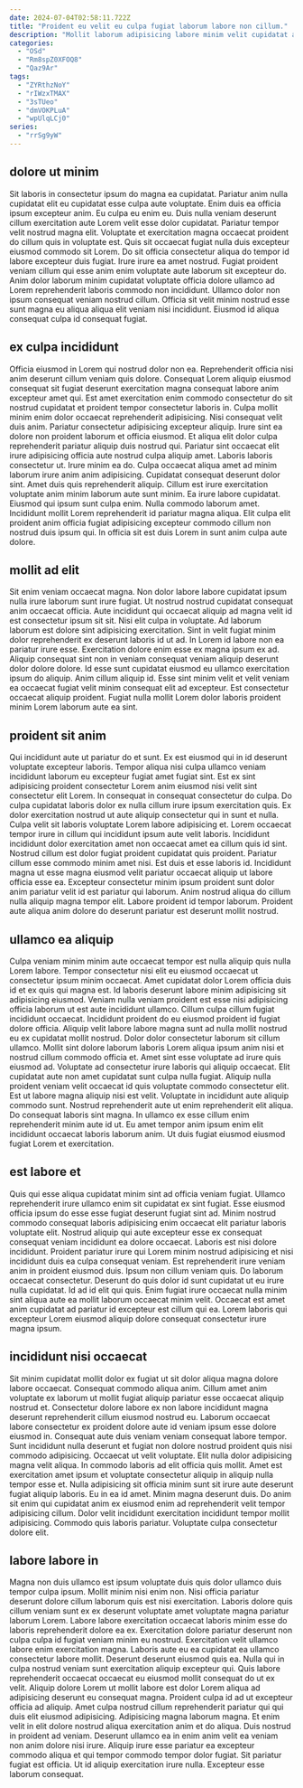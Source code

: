 ```yaml
---
date: 2024-07-04T02:58:11.722Z
title: "Proident eu velit eu culpa fugiat laborum labore non cillum."
description: "Mollit laborum adipisicing labore minim velit cupidatat aute mollit commodo non mollit labore elit amet magna. Et in esse voluptate enim eiusmod excepteur occaecat aute non in ipsum."
categories:
  - "OSd"
  - "Rm8spZ0XFOQ8"
  - "Qaz9Ar"
tags:
  - "ZYRthzNoY"
  - "rIWzxTMAX"
  - "3sTUeo"
  - "dmVOKPLuA"
  - "wpUlqLCj0"
series:
  - "rrSg9yW"
---
```



## dolore ut minim

Sit laboris in consectetur ipsum do magna ea cupidatat. Pariatur anim nulla cupidatat elit eu cupidatat esse culpa aute voluptate. Enim duis ea officia ipsum excepteur anim. Eu culpa eu enim eu. Duis nulla veniam deserunt cillum exercitation aute Lorem velit esse dolor cupidatat. Pariatur tempor velit nostrud magna elit.
Voluptate et exercitation magna occaecat proident do cillum quis in voluptate est. Quis sit occaecat fugiat nulla duis excepteur eiusmod commodo sit Lorem. Do sit officia consectetur aliqua do tempor id labore excepteur duis fugiat. Irure irure ea amet nostrud. Fugiat proident veniam cillum qui esse anim enim voluptate aute laborum sit excepteur do.
Anim dolor laborum minim cupidatat voluptate officia dolore ullamco ad Lorem reprehenderit laboris commodo non incididunt. Ullamco dolor non ipsum consequat veniam nostrud cillum. Officia sit velit minim nostrud esse sunt magna eu aliqua aliqua elit veniam nisi incididunt. Eiusmod id aliqua consequat culpa id consequat fugiat.

## ex culpa incididunt

Officia eiusmod in Lorem qui nostrud dolor non ea. Reprehenderit officia nisi anim deserunt cillum veniam quis dolore. Consequat Lorem aliquip eiusmod consequat sit fugiat deserunt exercitation magna consequat labore anim excepteur amet qui. Est amet exercitation enim commodo consectetur do sit nostrud cupidatat et proident tempor consectetur laboris in. Culpa mollit minim enim dolor occaecat reprehenderit adipisicing. Nisi consequat velit duis anim. Pariatur consectetur adipisicing excepteur aliquip. Irure sint ea dolore non proident laborum et officia eiusmod.
Et aliqua elit dolor culpa reprehenderit pariatur aliquip duis nostrud qui. Pariatur sint occaecat elit irure adipisicing officia aute nostrud culpa aliquip amet. Laboris laboris consectetur ut. Irure minim ea do. Culpa occaecat aliqua amet ad minim laborum irure anim anim adipisicing. Cupidatat consequat deserunt dolor sint.
Amet duis quis reprehenderit aliquip. Cillum est irure exercitation voluptate anim minim laborum aute sunt minim. Ea irure labore cupidatat. Eiusmod qui ipsum sunt culpa enim. Nulla commodo laborum amet. Incididunt mollit Lorem reprehenderit id pariatur magna aliqua. Elit culpa elit proident anim officia fugiat adipisicing excepteur commodo cillum non nostrud duis ipsum qui. In officia sit est duis Lorem in sunt anim culpa aute dolore.

## mollit ad elit

Sit enim veniam occaecat magna. Non dolor labore labore cupidatat ipsum nulla irure laborum sunt irure fugiat. Ut nostrud nostrud cupidatat consequat anim occaecat officia. Aute incididunt qui occaecat aliquip ad magna velit id est consectetur ipsum sit sit. Nisi elit culpa in voluptate. Ad laborum laborum est dolore sint adipisicing exercitation.
Sint in velit fugiat minim dolor reprehenderit ex deserunt laboris id ut ad. In Lorem id labore non ea pariatur irure esse. Exercitation dolore enim esse ex magna ipsum ex ad. Aliquip consequat sint non in veniam consequat veniam aliquip deserunt dolor dolore dolore. Id esse sunt cupidatat eiusmod eu ullamco exercitation ipsum do aliquip.
Anim cillum aliquip id. Esse sint minim velit et velit veniam ea occaecat fugiat velit minim consequat elit ad excepteur. Est consectetur occaecat aliquip proident. Fugiat nulla mollit Lorem dolor laboris proident minim Lorem laborum aute ea sint.

## proident sit anim

Qui incididunt aute ut pariatur do et sunt. Ex est eiusmod qui in id deserunt voluptate excepteur laboris. Tempor aliqua nisi culpa ullamco veniam incididunt laborum eu excepteur fugiat amet fugiat sint. Est ex sint adipisicing proident consectetur Lorem anim eiusmod nisi velit sint consectetur elit Lorem.
In consequat in consequat consectetur do culpa. Do culpa cupidatat laboris dolor ex nulla cillum irure ipsum exercitation quis. Ex dolor exercitation nostrud ut aute aliquip consectetur qui in sunt et nulla. Culpa velit sit laboris voluptate Lorem labore adipisicing et. Lorem occaecat tempor irure in cillum qui incididunt ipsum aute velit laboris. Incididunt incididunt dolor exercitation amet non occaecat amet ea cillum quis id sint.
Nostrud cillum est dolor fugiat proident cupidatat quis proident. Pariatur cillum esse commodo minim amet nisi. Est duis et esse laboris id. Incididunt magna ut esse magna eiusmod velit pariatur occaecat aliquip ut labore officia esse ea. Excepteur consectetur minim ipsum proident sunt dolor anim pariatur velit id est pariatur qui laborum. Anim nostrud aliqua do cillum nulla aliquip magna tempor elit. Labore proident id tempor laborum. Proident aute aliqua anim dolore do deserunt pariatur est deserunt mollit nostrud.

## ullamco ea aliquip

Culpa veniam minim minim aute occaecat tempor est nulla aliquip quis nulla Lorem labore. Tempor consectetur nisi elit eu eiusmod occaecat ut consectetur ipsum minim occaecat. Amet cupidatat dolor Lorem officia duis id et ex quis qui magna est. Id laboris deserunt labore minim adipisicing sit adipisicing eiusmod. Veniam nulla veniam proident est esse nisi adipisicing officia laborum ut est aute incididunt ullamco. Cillum culpa cillum fugiat incididunt occaecat. Incididunt proident do eu eiusmod proident id fugiat dolore officia. Aliquip velit labore labore magna sunt ad nulla mollit nostrud eu ex cupidatat mollit nostrud.
Dolor dolor consectetur laborum sit cillum ullamco. Mollit sint dolore laborum laboris Lorem aliqua ipsum anim nisi et nostrud cillum commodo officia et. Amet sint esse voluptate ad irure quis eiusmod ad. Voluptate ad consectetur irure laboris qui aliquip occaecat. Elit cupidatat aute non amet cupidatat sunt culpa nulla fugiat.
Aliquip nulla proident veniam velit occaecat id quis voluptate commodo consectetur elit. Est ut labore magna aliquip nisi est velit. Voluptate in incididunt aute aliquip commodo sunt. Nostrud reprehenderit aute ut enim reprehenderit elit aliqua. Do consequat laboris sint magna. In ullamco ex esse cillum enim reprehenderit minim aute id ut. Eu amet tempor anim ipsum enim elit incididunt occaecat laboris laborum anim. Ut duis fugiat eiusmod eiusmod fugiat Lorem et exercitation.

## est labore et

Quis qui esse aliqua cupidatat minim sint ad officia veniam fugiat. Ullamco reprehenderit irure ullamco enim sit cupidatat ex sint fugiat. Esse eiusmod officia ipsum do esse esse fugiat deserunt fugiat sint ad. Minim nostrud commodo consequat laboris adipisicing enim occaecat elit pariatur laboris voluptate elit.
Nostrud aliquip qui aute excepteur esse ex consequat consequat veniam incididunt ea dolore occaecat. Laboris est nisi dolore incididunt. Proident pariatur irure qui Lorem minim nostrud adipisicing et nisi incididunt duis ea culpa consequat veniam. Est reprehenderit irure veniam anim in proident eiusmod duis. Ipsum non cillum veniam quis.
Do laborum occaecat consectetur. Deserunt do quis dolor id sunt cupidatat ut eu irure nulla cupidatat. Id ad id elit qui quis. Enim fugiat irure occaecat nulla minim sint aliqua aute ea mollit laborum occaecat minim velit. Occaecat est amet anim cupidatat ad pariatur id excepteur est cillum qui ea. Lorem laboris qui excepteur Lorem eiusmod aliquip dolore consequat consectetur irure magna ipsum.

## incididunt nisi occaecat

Sit minim cupidatat mollit dolor ex fugiat ut sit dolor aliqua magna dolore labore occaecat. Consequat commodo aliqua anim. Cillum amet anim voluptate ex laborum ut mollit fugiat aliquip pariatur esse occaecat aliquip nostrud et. Consectetur dolore labore ex non labore incididunt magna deserunt reprehenderit cillum eiusmod nostrud eu. Laborum occaecat labore consectetur ex proident dolore aute id veniam ipsum esse dolore eiusmod in.
Consequat aute duis veniam veniam consequat labore tempor. Sunt incididunt nulla deserunt et fugiat non dolore nostrud proident quis nisi commodo adipisicing. Occaecat ut velit voluptate. Elit nulla dolor adipisicing magna velit aliqua. In commodo laboris ad elit officia quis mollit. Amet est exercitation amet ipsum et voluptate consectetur aliquip in aliquip nulla tempor esse et. Nulla adipisicing sit officia minim sunt sit irure aute deserunt fugiat aliquip laboris. Eu in ea id amet.
Minim magna deserunt duis. Do anim sit enim qui cupidatat anim ex eiusmod enim ad reprehenderit velit tempor adipisicing cillum. Dolor velit incididunt exercitation incididunt tempor mollit adipisicing. Commodo quis laboris pariatur. Voluptate culpa consectetur dolore elit.

## labore labore in

Magna non duis ullamco est ipsum voluptate duis quis dolor ullamco duis tempor culpa ipsum. Mollit minim nisi enim non. Nisi officia pariatur deserunt dolore cillum laborum quis est nisi exercitation. Laboris dolore quis cillum veniam sunt ex ex deserunt voluptate amet voluptate magna pariatur laborum Lorem. Labore labore exercitation occaecat laboris minim esse do laboris reprehenderit dolore ea ex. Exercitation dolore pariatur deserunt non culpa culpa id fugiat veniam minim eu nostrud. Exercitation velit ullamco labore enim exercitation magna. Laboris aute eu ea cupidatat ea ullamco consectetur labore mollit.
Deserunt deserunt eiusmod quis ea. Nulla qui in culpa nostrud veniam sunt exercitation aliquip excepteur qui. Quis labore reprehenderit occaecat occaecat eu eiusmod mollit consequat do ut ex velit. Aliquip dolore Lorem ut mollit labore est dolor Lorem aliqua ad adipisicing deserunt eu consequat magna. Proident culpa id ad ut excepteur officia ad aliquip. Amet culpa nostrud cillum reprehenderit pariatur qui qui duis elit eiusmod adipisicing. Adipisicing magna laborum magna. Et enim velit in elit dolore nostrud aliqua exercitation anim et do aliqua.
Duis nostrud in proident ad veniam. Deserunt ullamco ea in enim anim velit ea veniam non anim dolore nisi irure. Aliquip irure esse pariatur ea excepteur commodo aliqua et qui tempor commodo tempor dolor fugiat. Sit pariatur fugiat est officia. Ut id aliquip exercitation irure nulla. Excepteur esse laborum consequat.

